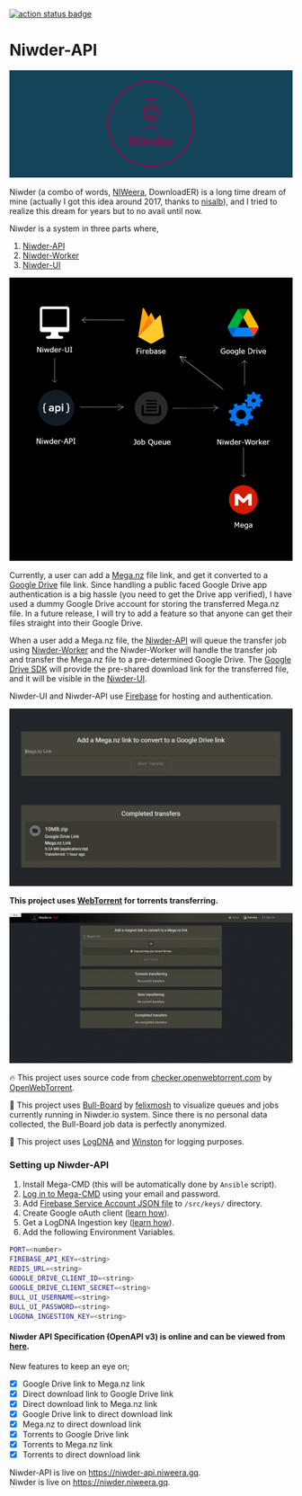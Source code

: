 [![action status badge](https://github.com/Niweera/niwder-api/actions/workflows/codeql-analysis.yml/badge.svg)](https://github.com/Niweera/niwder-api/actions)

# Niwder-API

![image](assets/cover_3.png)

Niwder (a combo of words, [NIWeera](https://github.com/Niweera), DownloadER) is a long time dream of mine (actually I
got this idea around 2017, thanks to [nisalb](https://github.com/nisalb)), and I tried to realize this dream for years
but to no avail until now.

Niwder is a system in three parts where,

1. [Niwder-API](https://github.com/Niweera/niwder-api)
2. [Niwder-Worker](https://github.com/Niweera/niwder-api/tree/main/src/worker)
3. [Niwder-UI](https://github.com/Niweera/niwder)

![image](assets/system.jpg)

Currently, a user can add a [Mega.nz](https://mega.nz) file link, and get it converted to
a [Google Drive](https://drive.google.com) file link. Since handling a public faced Google Drive app authentication is a
big hassle (you need to get the Drive app verified), I have used a dummy Google Drive account for storing the
transferred Mega.nz file. In a future release, I will try to add a feature so that anyone can get their files straight
into their Google Drive.

When a user add a Mega.nz file, the [Niwder-API](https://github.com/Niweera/niwder-api) will queue the transfer job
using [Niwder-Worker](https://github.com/Niweera/niwder-api/tree/main/src/worker) and the Niwder-Worker will handle the
transfer job and transfer the Mega.nz file to a pre-determined Google Drive.
The [Google Drive SDK](https://developers.google.com/drive) will provide the pre-shared download link for the
transferred file, and it will be visible in the [Niwder-UI](https://github.com/Niweera/niwder).

Niwder-UI and Niwder-API use [Firebase](https://firebase.google.com/) for hosting and authentication.

![image](assets/ui.jpg)

**This project uses [WebTorrent](https://github.com/webtorrent/webtorrent) for torrents transferring.**

![image](assets/torrents-download-demo.gif)

🔥 This project uses source code
from [checker.openwebtorrent.com](https://github.com/OpenWebTorrent/checker.openwebtorrent.com)
by [OpenWebTorrent](https://github.com/OpenWebTorrent).

🎯 This project uses [Bull-Board](https://github.com/felixmosh/bull-board) by [felixmosh](https://github.com/felixmosh)
to visualize queues and jobs currently running in Niwder.io system. Since there is no personal data collected, the
Bull-Board job data is perfectly anonymized.

🍭 This project uses [LogDNA](https://www.logdna.com/) and [Winston](https://github.com/winstonjs/winston) for logging
purposes.

### Setting up Niwder-API

1. Install Mega-CMD (this will be automatically done by `Ansible` script).
2. [Log in to Mega-CMD](https://github.com/meganz/MEGAcmd/issues/36) using your email and password.
3. Add [Firebase Service Account JSON file](https://firebase.google.com/docs/admin/setup#initialize-sdk) to `/src/keys/`
   directory.
4. Create Google oAuth client ([learn how](https://support.google.com/cloud/answer/6158849?hl=en)).
5. Get a LogDNA Ingestion key ([learn how](https://docs.logdna.com/docs/ingestion-key)).
6. Add the following Environment Variables.

```bash
PORT=<number>
FIREBASE_API_KEY=<string>
REDIS_URL=<string>
GOOGLE_DRIVE_CLIENT_ID=<string>
GOOGLE_DRIVE_CLIENT_SECRET=<string>
BULL_UI_USERNAME=<string>
BULL_UI_PASSWORD=<string>
LOGDNA_INGESTION_KEY=<string>
```

#### Niwder API Specification (OpenAPI v3) is online and can be viewed from [here](https://niwder-api.niweera.gq/api/docs).

New features to keep an eye on;

- [x] Google Drive link to Mega.nz link
- [x] Direct download link to Google Drive link
- [x] Direct download link to Mega.nz link
- [x] Google Drive link to direct download link
- [x] Mega.nz to direct download link
- [x] Torrents to Google Drive link
- [x] Torrents to Mega.nz link
- [x] Torrents to direct download link

Niwder-API is live on https://niwder-api.niweera.gq. <br/>
Niwder is live on https://niwder.niweera.gq.
